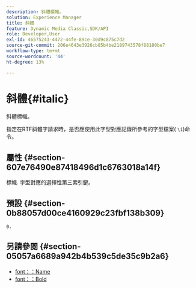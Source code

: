 ```yaml
---
description: 斜體標幟。
solution: Experience Manager
title: 斜體
feature: Dynamic Media Classic,SDK/API
role: Developer,User
exl-id: 46575243-4472-44fe-89ce-30d9c875c7d2
source-git-commit: 206e4643e3926cb85b4be2189743578f88180be7
workflow-type: tm+mt
source-wordcount: '44'
ht-degree: 13%

---
```


# 斜體{#italic}

斜體標幟。

指定在RTF斜體字請求時，是否應使用此字型對應記錄所參考的字型檔案( `\i`)命令。

## 屬性 {#section-607e76490e87418496d1c6763018a14f}

標幟. 字型對應的選擇性第三索引鍵。

## 預設 {#section-0b88057d00ce4160929c23fbf138b309}

`0.`

## 另請參閱 {#section-05057a6689a942b4b539c5de35c9b2a6}

* [font：：Name](r-name-font.md#reference_C55889877DC54AABB60734DCDE86EE76)
* [font：：Bold](../../../../../is-api/image-catalog/image-serving-api-ref/c-image-catalog-reference/c-font-map-reference/r-bold-font.md#reference-f7b017ef67574a29abfc3954ab64159c)

